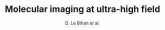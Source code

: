 ---
cat: ciel
subcat: neurophysics
bestof: false
author: D. Le Bihan et al.
title: Molecular imaging at ultra-high field
year: 2009
type: misc
---